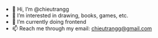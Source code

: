 - 👋 Hi, I’m @chieutrangg
- 👀 I’m interested in drawing, books, games, etc.
- 🌱 I’m currently doing frontend
- 📫 Reach me through my email: chieutrangg@gmail.com

<!---
chieutrangg/chieutrangg is a ✨ special ✨ repository because its `README.md` (this file) appears on your GitHub profile.
You can click the Preview link to take a look at your changes.
--->
